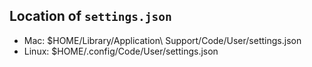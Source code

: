 ## Location of `settings.json`

- Mac: \$HOME/Library/Application\ Support/Code/User/settings.json
- Linux: \$HOME/.config/Code/User/settings.json
